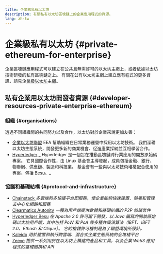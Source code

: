 ```yaml
---
title: 企業級私有以太坊
description: 有關私有以太坊區塊鏈上的企業應用程式的資源。
lang: zh-tw
---
```


# 企業級私有以太坊 {#private-ethereum-for-enterprise}

企業區塊鏈應用程式可以建立在公共且無需許可的以太坊主網上，或者依據以太坊技術研發的私有區塊鏈之上。 有關在公有以太坊主網上建立應有程式的更多資訊，請見[企業級以太坊主網](/enterprise/)。

## 私有企業用以太坊開發者資源 {#developer-resources-private-enterprise-ethereum}

### 組織 {#organisations}

透過不同組織間的共同努力以及合作，以太坊對於企業來說更加友善：

- [企業以太坊聯盟](https://entethalliance.org/) EEA 幫助組織在日常業務運營中採用以太坊技術。 我們深耕以太坊生態系統，開發更多新的商業機會、促進產業採納並互相學習合作。
- [Hyperledger](https://hyperledger.org) _ Hyperledger 是一個旨在推動區塊鏈跨行業應用的開放原始碼專案。 它具國際合作性，由 Linux 基金會主導發起，成員包括金融、銀行、物聯網、供應鏈、製造和科技業。 基金會有一些與以太坊技術堆棧配合使用的專案，包括 [Besu](https://www.hyperledger.org/use/besu)。_

### 協議和基礎結構 {#protocol-and-infrastructure}

- [ Chainstack ](https://chainstack.com/) _多雲端和多協議平台即服務，使企業能夠快速建置、部署和管理去中心化網路和服務_
- [Clearmatics Autonity](https://www.clearmatics.com/about/) _一種為用戶端提供軟體和基礎結構的 P2P 協議套件_
- [Hyperledger Besu](https://www.hyperledger.org/use/besu) _在 Apache 2.0 許可證下開發，以 Java 編寫的開放原始碼以太坊用戶端，其中包括 PoW 和 PoA 等多種共識演算法（IBFT、IBFT 2.0、Ethash 和 Clique）。 它的複雜許可機制是為了聯盟環境所設計。_
- [Kaleido](https://kaleido.io/) _用於建置和執行跨雲端、混合式企業生態系統的全堆棧平台_
- [Zeeve](https://www.zeeve.io/) _提供一系列用於在以太坊上構建的產品和工具，以及企業 Web3 應用程式的基礎結構和 API_
